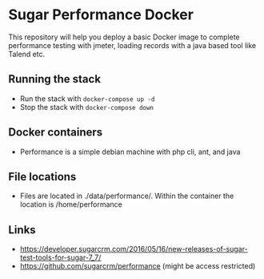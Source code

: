 # Sugar Performance Docker
This repository will help you deploy a basic Docker image to complete performance testing with jmeter, loading records with a java based tool like Talend etc.

## Running the stack
* Run the stack with `docker-compose up -d`
* Stop the stack with `docker-compose down`

## Docker containers
* Performance is a simple debian machine with php cli, ant, and java 

## File locations
* Files are located in ./data/performance/. Within the container the location is /home/performance

## Links
* https://developer.sugarcrm.com/2016/05/16/new-releases-of-sugar-test-tools-for-sugar-7_7/
* https://github.com/sugarcrm/performance (might be access restricted)
